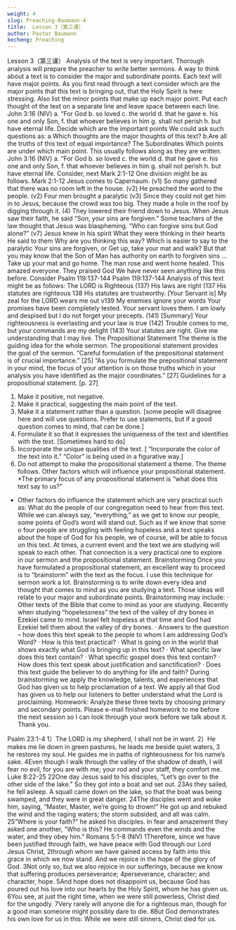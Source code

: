 ```yaml
---
weight: 4
slug: Preaching-Baumann-4
title:  Lesson 3（第三课）
author: Pastor Baumann
kecheng: Preaching
---
```


Lesson 3（第三课）
Analysis of the text is very important. Thorough analysis will prepare the preacher to write better sermons.
A way to think about a text is to consider the major and subordinate points.
Each text will have major points. As you first read through a text consider which are the major points that this text is bringing out, that the Holy Spirit is here stressing.
Also list the minor points that make up each major point.
Put each thought of the text on a separate line and leave space between each line.
John 3:16 (NIV)
a.  “For God
b.  so loved
c.  the world
d.  that he gave
e.  his one and only Son,
f.  that whoever believes in him
g.  shall not perish
h.  but have eternal life.
Decide which are the important points
We could ask such questions as:
a.Which thoughts are the major thoughts of this text?
b.Are all the truths of this text of equal importance?
The Subordinates
Which points are under which main point. This usually follows along as they are written.
John 3:16 (NIV)
a.  “For God
b.  so loved
c.  the world
d.  that he gave
e.  his one and only Son,
f.  that whoever believes in him
g.  shall not perish
h.  but have eternal life.
Consider, next Mark 2:1-12
One division might be as follows.
Mark 2:1-12
Jesus comes to Capernaum. (v1)
So many gathered that there was no room left in the house. (v2)
He preached the word to the people. (v2)
Four men brought a paralytic (v3)
Since they could not get him in to Jesus, because the crowd was too big.
They made a hole in the roof by digging through it. (4)
They lowered their friend down to Jesus.
When Jesus saw their faith, he said “Son, your sins are forgiven.”
Some teachers of the law thought that Jesus was blaspheming.
“Who can forgive sins but God alone?” (v7)
Jesus knew in his spirit
What they were thinking in their hearts
He said to them
Why are you thinking this way?
Which is easier to say to the paralytic
Your sins are forgiven, or
Get up, take your mat and walk?
But that you may know that the Son of Man has authority on earth to forgiven sins …
Take up your mat and go home.
The man rose and went home healed.
This amazed everyone.
They praised God
We have never seen anything like this before.
Consider Psalm 119:137-144
Psalm 119:137-144
Analysis of this text might be as follows:
The LORD is
Righteous (137)
His laws are right (137
His statutes are righteous 138
His statutes are trustworthy.
[Your Servant is]
My zeal for the LORD wears me out v139
My enemies ignore your words
Your promises have been completely tested.
Your servant loves them.
I am lowly and despised but I do not forget your precepts. (141)
[Summary]
Your righteousness is everlasting and your law is true (142)
Trouble comes to me, but your commands are my delight (143)
Your statutes are right.
Give me understanding that I may live.
The Propositional Statement
The theme is the guiding idea for the whole sermon. The propositional statement provides the goal of the sermon. “Careful formulation of the prepositional statement is of crucial importance.” [25]
“As you formulate the prepositional statement in your mind, the focus of your attention is on those truths which in your analysis you have identified as the major coordinates.” [27]
Guidelines for a propositional statement. [p. 27]
1) Make it positive, not negative.
2) Make it practical, suggesting the main point of the text.
3) Make it a statement rather than a question. [some people will disagree here and will use questions. Prefer to use statements, but if a good question comes to mind, that can be done.]
4) Formulate it so that it expresses the uniqueness of the text and identifies with the text. [Sometimes hard to do]
5) Incorporate the unique qualities of the text. [ “Incorporate the color of the text into it.” “Color” is being used in a figurative way.]
6) Do not attempt to make the propositional statement a theme. The theme follows.
Other factors which will influence your propositional statement.
*The primary focus of any propositional statement is “what does this text say to us?”
* Other factors do influence the statement which are very practical such as:
What do the people of our congregation need to hear from this text. While we can always say, “everything,” as we get to know our people, some points of God’s word will stand out. Such as if we know that some o four people are struggling with feeling hopeless and a text speaks about the hope of God for his people, we of course, will be able to focus on this text.
At times, a current event and the text we are studying will speak to each other. That connection is a very practical one to explore in our sermon and the propositional statement.
Brainstorming
Once you have formulated a propositional statement, an excellent way to proceed is to “brainstorm” with the text as the focus. I use this technique for sermon work a lot.
Brainstorming is to write down every idea and thought that comes to mind as you are studying a text. Those ideas will relate to your major and subordinate points.
Brainstorming may include:
·     Other texts of the Bible that come to mind as your are studying. Recently when studying “hopelessness” the text of the valley of dry bones in Ezekiel came to mind. Israel felt hopeless at that time and God had Ezekiel tell them about the valley of dry bones.
·     Answers to the question – how does this text speak to the people to whom I am addressing God’s Word?
·     How is this text practical?
·     What is going on in the world that shows exactly what God is bringing up in this text?
·     What specific law does this text contain?
·     What specific gospel does this text contain?
·     How does this text speak about justification and sanctification?
·     Does this text guide the believer to do anything for life and faith?
During brainstorming we apply the knowledge, talents, and experiences that God has given us to help proclamation of a text. We apply all that God has given us to help our listeners to better understand what the Lord is proclaiming.
Homework: Analyze these three texts by choosing primary and secondary points.
Please e-mail finished homework to me before the next session so I can look through your work before we talk about it. Thank you.

Psalm 23:1-4
1）The LORD is my shepherd, I shall not be in want.
2）He makes me lie down in green pastures,
he leads me beside quiet waters,
3 he restores my soul.
He guides me in paths of righteousness
for his name’s sake.
4Even though I walk
through the valley of the shadow of death,
I will fear no evil,
for you are with me;
your rod and your staff,
they comfort me.
Luke 8:22-25
22One day Jesus said to his disciples, “Let’s go over to the other side of the lake.” So they got into a boat and set out. 23As they sailed, he fell asleep. A squall came down on the lake, so that the boat was being swamped, and they were in great danger.
24The disciples went and woke him, saying, “Master, Master, we’re going to drown!”
He got up and rebuked the wind and the raging waters; the storm subsided, and all was calm. 25“Where is your faith?” he asked his disciples.
In fear and amazement they asked one another, “Who is this? He commands even the winds and the water, and they obey him.”
Romans 5:1-8 (NIV)
1Therefore, since we have been justified through faith, we have peace with God through our Lord Jesus Christ, 2through whom we have gained access by faith into this grace in which we now stand. And we rejoice in the hope of the glory of God. 3Not only so, but we also rejoice in our sufferings, because we know that suffering produces perseverance; 4perseverance, character; and character, hope. 5And hope does not disappoint us, because God has poured out his love into our hearts by the Holy Spirit, whom he has given us.
6You see, at just the right time, when we were still powerless, Christ died for the ungodly. 7Very rarely will anyone die for a righteous man, though for a good man someone might possibly dare to die. 8But God demonstrates his own love for us in this: While we were still sinners, Christ died for us.
